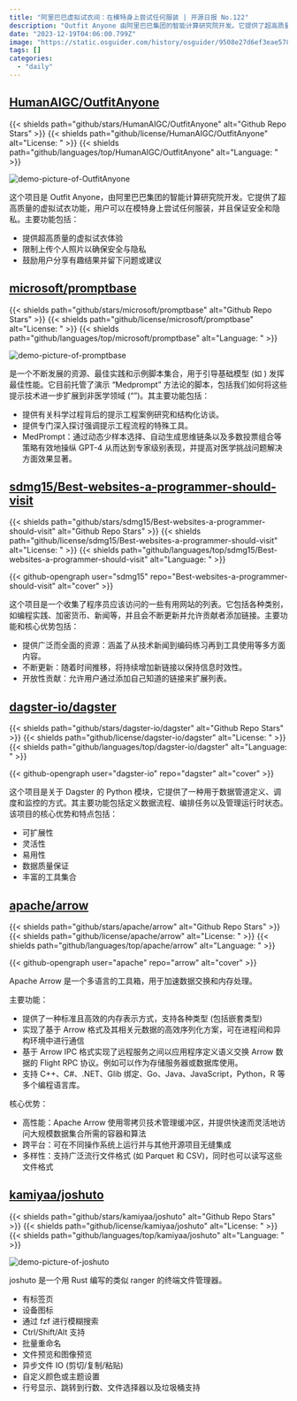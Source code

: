 ```yaml
---
title: "阿里巴巴虚拟试衣间：在模特身上尝试任何服装 | 开源日报 No.122"
description: "Outfit Anyone 由阿里巴巴集团的智能计算研究院开发。它提供了超高质量的虚拟试衣功能，用户可以在模特身上尝试任何服装，并且保证安全和隐私。"
date: "2023-12-19T04:06:00.799Z"
image: "https://static.osguider.com/history/osguider/9508e27d6ef3eae57863a47a8f8f9bd5.png"
tags: []
categories:
  - "daily"
---
```


## [HumanAIGC/OutfitAnyone](https://github.com/HumanAIGC/OutfitAnyone)

{{< shields path="github/stars/HumanAIGC/OutfitAnyone" alt="Github Repo Stars" >}} {{< shields path="github/license/HumanAIGC/OutfitAnyone" alt="License: " >}} {{< shields path="github/languages/top/HumanAIGC/OutfitAnyone" alt="Language: " >}}

![demo-picture-of-OutfitAnyone](https://static.osguider.com/history/2023/92ea326496ddf00759c9f0eadce99fef.gif)

这个项目是 Outfit Anyone，由阿里巴巴集团的智能计算研究院开发。它提供了超高质量的虚拟试衣功能，用户可以在模特身上尝试任何服装，并且保证安全和隐私。主要功能包括：

- 提供超高质量的虚拟试衣体验
- 限制上传个人照片以确保安全与隐私
- 鼓励用户分享有趣结果并留下问题或建议

## [microsoft/promptbase](https://github.com/microsoft/promptbase)

{{< shields path="github/stars/microsoft/promptbase" alt="Github Repo Stars" >}} {{< shields path="github/license/microsoft/promptbase" alt="License: " >}} {{< shields path="github/languages/top/microsoft/promptbase" alt="Language: " >}}

![demo-picture-of-promptbase](https://static.osguider.com/history/2023/61968c9dfebd7fc758dfbf9b1cd2194c.png)

 是一个不断发展的资源、最佳实践和示例脚本集合，用于引导基础模型 (如 ) 发挥最佳性能。它目前托管了演示 “Medprompt” 方法论的脚本，包括我们如何将这些提示技术进一步扩展到非医学领域 (“”)。其主要功能包括：

- 提供有关科学过程背后的提示工程案例研究和结构化访谈。
- 提供专门深入探讨强调提示工程流程的特殊工具。
- MedPrompt：通过动态少样本选择、自动生成思维链条以及多数投票组合等策略有效地操纵 GPT-4 从而达到专家级别表现，并提高对医学挑战问题解决方面效果显著。

## [sdmg15/Best-websites-a-programmer-should-visit](https://github.com/sdmg15/Best-websites-a-programmer-should-visit)

{{< shields path="github/stars/sdmg15/Best-websites-a-programmer-should-visit" alt="Github Repo Stars" >}} {{< shields path="github/license/sdmg15/Best-websites-a-programmer-should-visit" alt="License: " >}} {{< shields path="github/languages/top/sdmg15/Best-websites-a-programmer-should-visit" alt="Language: " >}}

{{< github-opengraph user="sdmg15" repo="Best-websites-a-programmer-should-visit" alt="cover" >}}

这个项目是一个收集了程序员应该访问的一些有用网站的列表。它包括各种类别，如编程实践、加密货币、新闻等，并且会不断更新并允许贡献者添加链接。主要功能和核心优势包括：

- 提供广泛而全面的资源：涵盖了从技术新闻到编码练习再到工具使用等多方面内容。
- 不断更新：随着时间推移，将持续增加新链接以保持信息时效性。
- 开放性贡献：允许用户通过添加自己知道的链接来扩展列表。

## [dagster-io/dagster](https://github.com/dagster-io/dagster)

{{< shields path="github/stars/dagster-io/dagster" alt="Github Repo Stars" >}} {{< shields path="github/license/dagster-io/dagster" alt="License: " >}} {{< shields path="github/languages/top/dagster-io/dagster" alt="Language: " >}}

{{< github-opengraph user="dagster-io" repo="dagster" alt="cover" >}}

这个项目是关于 Dagster 的 Python 模块，它提供了一种用于数据管道定义、调度和监控的方式。其主要功能包括定义数据流程、编排任务以及管理运行时状态。
该项目的核心优势和特点包括：

- 可扩展性
- 灵活性
- 易用性
- 数据质量保证
- 丰富的工具集合

## [apache/arrow](https://github.com/apache/arrow)

{{< shields path="github/stars/apache/arrow" alt="Github Repo Stars" >}} {{< shields path="github/license/apache/arrow" alt="License: " >}} {{< shields path="github/languages/top/apache/arrow" alt="Language: " >}}

{{< github-opengraph user="apache" repo="arrow" alt="cover" >}}

Apache Arrow 是一个多语言的工具箱，用于加速数据交换和内存处理。

主要功能：

- 提供了一种标准且高效的内存表示方式，支持各种类型 (包括嵌套类型)
- 实现了基于 Arrow 格式及其相关元数据的高效序列化方案，可在进程间和异构环境中进行通信
- 基于 Arrow IPC 格式实现了远程服务之间以应用程序定义语义交换 Arrow 数据的 Flight RPC 协议。例如可以作为存储服务器或数据库使用。
- 支持 C++、C#、.NET、Glib 绑定、Go、Java、JavaScript，Python，R 等多个编程语言库。

核心优势：

- 高性能：Apache Arrow 使用零拷贝技术管理缓冲区，并提供快速而灵活地访问大规模数据集合所需的容器和算法
- 跨平台：可在不同操作系统上运行并与其他开源项目无缝集成
- 多样性：支持广泛流行文件格式 (如 Parquet 和 CSV)，同时也可以读写这些文件格式

## [kamiyaa/joshuto](https://github.com/kamiyaa/joshuto)

{{< shields path="github/stars/kamiyaa/joshuto" alt="Github Repo Stars" >}} {{< shields path="github/license/kamiyaa/joshuto" alt="License: " >}} {{< shields path="github/languages/top/kamiyaa/joshuto" alt="Language: " >}}

![demo-picture-of-joshuto](https://static.osguider.com/history/osguider/098faba93bc3ee3f4e3b739007b82cbf.png)

joshuto 是一个用 Rust 编写的类似 ranger 的终端文件管理器。

- 有标签页
- 设备图标
- 通过 fzf 进行模糊搜索
- Ctrl/Shift/Alt 支持
- 批量重命名
- 文件预览和图像预览
- 异步文件 IO (剪切/复制/粘贴)
- 自定义颜色或主题设置
- 行号显示、跳转到行数、文件选择器以及垃圾桶支持

